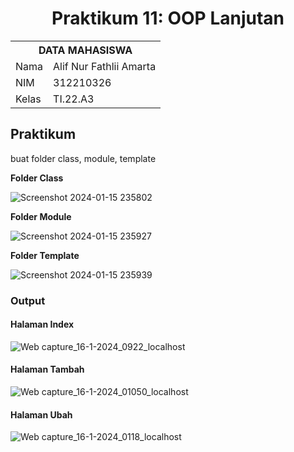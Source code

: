 <h1 align="center">Praktikum 11: OOP Lanjutan</h1>

<table align="center">
  <tr>
    <th colspan="2">DATA MAHASISWA</th>
  </tr>
  <tr>
    <td>Nama</td>
    <td>Alif Nur Fathlii Amarta</td>
  </tr>
  <tr>
    <td>NIM</td>
    <td>312210326</td>
  </tr>
  <tr>
    <td>Kelas</td>
    <td>TI.22.A3</td>
  </tr>
</table>

## Praktikum

buat folder class, module, template

**Folder Class**

![Screenshot 2024-01-15 235802](https://github.com/alifamarta/Lab11Web/assets/115516820/bd900a86-75d8-4d31-8a1c-a9111213b1fa)

**Folder Module**

![Screenshot 2024-01-15 235927](https://github.com/alifamarta/Lab11Web/assets/115516820/e9bba056-5efd-47ce-bfd6-4aae508de456)

**Folder Template**

![Screenshot 2024-01-15 235939](https://github.com/alifamarta/Lab11Web/assets/115516820/2006c622-cfc9-4996-ae6d-fda6e1266208)

### Output

#### Halaman Index

![Web capture_16-1-2024_0922_localhost](https://github.com/alifamarta/Lab11Web/assets/115516820/fdf4aff1-fe02-432c-993c-291e6fa9068d)

#### Halaman Tambah

![Web capture_16-1-2024_01050_localhost](https://github.com/alifamarta/Lab11Web/assets/115516820/374267e3-b159-4a8a-8e67-8552edaf195a)

#### Halaman Ubah

![Web capture_16-1-2024_0118_localhost](https://github.com/alifamarta/Lab11Web/assets/115516820/662dbcf2-d7b3-40d1-b346-9bbf3e777e2d)
